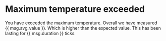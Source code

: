 # Maximum temperature exceeded
You have exceeded the maximum temperature. Overall we have measured {{ msg.avg_value }}. Which is higher than the expected value.
This has been lasting for {{ msg.duration }} ticks
